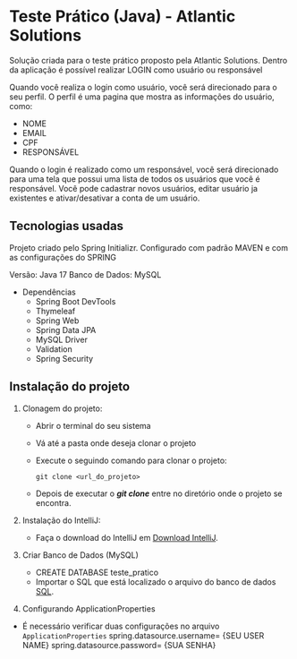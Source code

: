 # Teste Prático (Java) - Atlantic Solutions

Solução criada para o teste prático proposto pela Atlantic Solutions. 
Dentro da aplicação é possível realizar LOGIN como usuário ou responsável

Quando você realiza o login como usuário, você será direcionado para o seu perfil. 
O perfil é uma pagina que mostra as informações do usuário, como: 
  - NOME
  - EMAIL
  - CPF
  - RESPONSÁVEL

Quando o login é realizado como um responsável, você será direcionado para uma tela que possui uma lista de todos os usuários que você é responsável. 
Você pode cadastrar novos usuários, editar usuário ja existentes e ativar/desativar a conta de um usuário.

## Tecnologias usadas

Projeto criado pelo Spring Initializr.
Configurado com padrão MAVEN e com as configurações do SPRING

Versão: Java 17
Banco de Dados: MySQL

- Dependências
  - Spring Boot DevTools
  - Thymeleaf
  - Spring Web
  - Spring Data JPA
  - MySQL Driver
  - Validation
  - Spring Security

## Instalação do projeto

1. Clonagem do projeto:

   - Abrir o terminal do seu sistema
   - Vá até a pasta onde deseja clonar o projeto
   - Execute o seguindo comando para clonar o projeto:

     `git clone <url_do_projeto>`

   - Depois de executar o **_git clone_** entre no diretório onde o projeto se encontra.
  
2. Instalação do IntelliJ:

   - Faça o download do IntelliJ em
   [Download IntelliJ](https://www.jetbrains.com/pt-br/idea/download/?section=windows).

3. Criar Banco de Dados (MySQL)

   - CREATE DATABASE teste_pratico
   - Importar o SQL que está localizado o arquivo do banco de dados
     [SQL](https://github.com/shifaltz/atlantic-solutions-teste/blob/master/banco_de_dados/AtlanticTeste.sql).

4. Configurando ApplicationProperties

  - É necessário verificar duas configurações no arquivo `ApplicationProperties`
    spring.datasource.username= {SEU USER NAME}
    spring.datasource.password= {SUA SENHA}

  
  


